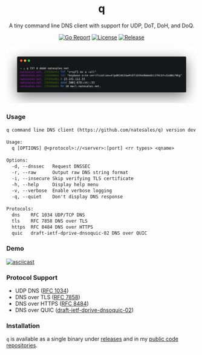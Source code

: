 <div align="center">
<h1>q</h1>

A tiny command line DNS client with support for UDP, DoT, DoH, and DoQ.

[![Go Report](https://goreportcard.com/badge/github.com/natesales/q?style=for-the-badge)](https://goreportcard.com/report/github.com/natesales/q)
[![License](https://img.shields.io/github/license/natesales/q?style=for-the-badge)](https://raw.githubusercontent.com/natesales/q/main/LICENSE)
[![Release](https://img.shields.io/github/v/release/natesales/q?style=for-the-badge)](https://github.com/natesales/q/releases)

![q screenshot](screenshot.png)
</div>

### Usage
```
q command line DNS client (https://github.com/natesales/q) version dev

Usage:
  q [OPTIONS] @<protocol>://<server>:[port] <rr types> <qname>

Options:
  -d, --dnssec   Request DNSSEC
  -r, --raw      Output raw DNS string format
  -i, --insecure Skip verifying TLS certificate
  -h, --help     Display help menu
  -v, --verbose  Enable verbose logging
  -q, --quiet    Don't display DNS response

Protocols:
  dns    RFC 1034 UDP/TCP DNS
  tls    RFC 7858 DNS over TLS
  https  RFC 8484 DNS over HTTPS
  quic   draft-ietf-dprive-dnsoquic-02 DNS over QUIC
```

### Demo

[![asciicast](https://asciinema.org/a/XdWPPvZgx4hEBFwGnGwL13bsZ.svg)](https://asciinema.org/a/XdWPPvZgx4hEBFwGnGwL13bsZ)

### Protocol Support
- UDP DNS ([RFC 1034](https://tools.ietf.org/html/rfc1034))
- DNS over TLS ([RFC 7858](https://tools.ietf.org/html/rfc7858))
- DNS over HTTPS ([RFC 8484](https://tools.ietf.org/html/rfc8484))
- DNS over QUIC ([draft-ietf-dprive-dnsoquic-02](https://tools.ietf.org/html/draft-ietf-dprive-dnsoquic-02))

### Installation
`q` is available as a single binary under [releases](https://github.com/natesales/q/releases) and in my [public code repositories](https://github.com/natesales/repo).
